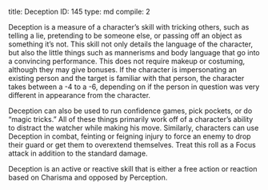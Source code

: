 title:          Deception
ID:             145
type:           md
compile:        2


Deception is a measure of a character’s skill with tricking others, such as telling a lie, pretending to be someone else, or passing off an object as something it’s not. This skill not only details the language of the character, but also the little things such as mannerisms and body language that go into a convincing performance. This does not require makeup or costuming, although they may give bonuses. If the character is impersonating an existing person and the target is familiar with that person, the character takes between a -4 to a -6, depending on if the person in question was very different in appearance from the character.

Deception can also be used to run confidence games, pick pockets, or do “magic tricks.” All of these things primarily work off of a character’s ability to distract the watcher while making his move. Similarly, characters can use Deception in combat, feinting or feigning injury to force an enemy to drop their guard or get them to overextend themselves. Treat this roll as a Focus attack in addition to the standard damage.

Deception is an active or reactive skill that is either a free action or reaction based on Charisma and opposed by Perception.